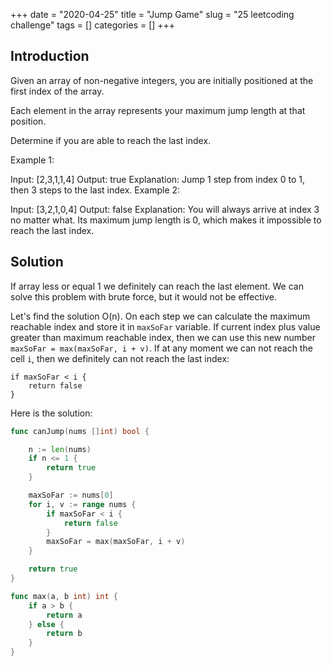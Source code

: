 +++
date = "2020-04-25"
title = "Jump Game"
slug = "25 leetcoding challenge"
tags = []
categories = []
+++

## Introduction

Given an array of non-negative integers, you are initially positioned at the first index of the array.

Each element in the array represents your maximum jump length at that position.

Determine if you are able to reach the last index.

Example 1:

Input: [2,3,1,1,4]
Output: true
Explanation: Jump 1 step from index 0 to 1, then 3 steps to the last index.
Example 2:

Input: [3,2,1,0,4]
Output: false
Explanation: You will always arrive at index 3 no matter what. Its maximum
             jump length is 0, which makes it impossible to reach the last index.


## Solution

If array less or equal 1 we definitely can reach the last element.
We can solve this problem with brute force, but it would not be effective.

Let's find the solution O(n).
On each step we can calculate the maximum reachable index and store it in `maxSoFar` variable.
If current index plus value greater than maximum reachable index, then we can use this new number `maxSoFar = max(maxSoFar, i + v)`.
If at any moment we can not reach the cell `i`, then we definitely can not reach the last index:
```
if maxSoFar < i {
    return false
}
```

Here is the solution:

``` go
func canJump(nums []int) bool {

    n := len(nums)
    if n <= 1 {
        return true
    }

    maxSoFar := nums[0]
    for i, v := range nums {
        if maxSoFar < i {
            return false
        }
        maxSoFar = max(maxSoFar, i + v)        
    }

    return true
}

func max(a, b int) int {
    if a > b {
        return a
    } else {
        return b
    }
}
```
